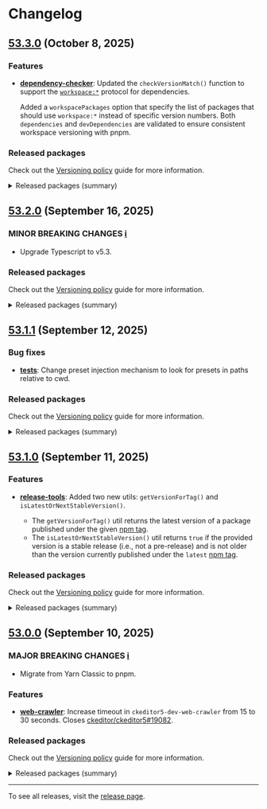Changelog
=========

## [53.3.0](https://github.com/ckeditor/ckeditor5-dev/compare/v53.2.0...v53.3.0) (October 8, 2025)

### Features

* **[dependency-checker](https://www.npmjs.com/package/@ckeditor/ckeditor5-dev-dependency-checker)**: Updated the `checkVersionMatch()` function to support the [`workspace:*`](https://pnpm.io/workspaces) protocol for dependencies.

  Added a `workspacePackages` option that specify the list of packages that should use `workspace:*` instead of specific version numbers. Both `dependencies` and `devDependencies` are validated to ensure consistent workspace versioning with pnpm.

### Released packages

Check out the [Versioning policy](https://ckeditor.com/docs/ckeditor5/latest/framework/guides/support/versioning-policy.html) guide for more information.

<details>
<summary>Released packages (summary)</summary>

Releases containing new features:

* [@ckeditor/ckeditor5-dev-dependency-checker](https://www.npmjs.com/package/@ckeditor/ckeditor5-dev-dependency-checker/v/53.3.0): v53.2.0 => v53.3.0

Other releases:

* [@ckeditor/ckeditor5-dev-build-tools](https://www.npmjs.com/package/@ckeditor/ckeditor5-dev-build-tools/v/53.3.0): v53.2.0 => v53.3.0
* [@ckeditor/ckeditor5-dev-bump-year](https://www.npmjs.com/package/@ckeditor/ckeditor5-dev-bump-year/v/53.3.0): v53.2.0 => v53.3.0
* [@ckeditor/ckeditor5-dev-changelog](https://www.npmjs.com/package/@ckeditor/ckeditor5-dev-changelog/v/53.3.0): v53.2.0 => v53.3.0
* [@ckeditor/ckeditor5-dev-ci](https://www.npmjs.com/package/@ckeditor/ckeditor5-dev-ci/v/53.3.0): v53.2.0 => v53.3.0
* [@ckeditor/ckeditor5-dev-docs](https://www.npmjs.com/package/@ckeditor/ckeditor5-dev-docs/v/53.3.0): v53.2.0 => v53.3.0
* [@ckeditor/ckeditor5-dev-release-tools](https://www.npmjs.com/package/@ckeditor/ckeditor5-dev-release-tools/v/53.3.0): v53.2.0 => v53.3.0
* [@ckeditor/ckeditor5-dev-stale-bot](https://www.npmjs.com/package/@ckeditor/ckeditor5-dev-stale-bot/v/53.3.0): v53.2.0 => v53.3.0
* [@ckeditor/ckeditor5-dev-tests](https://www.npmjs.com/package/@ckeditor/ckeditor5-dev-tests/v/53.3.0): v53.2.0 => v53.3.0
* [@ckeditor/ckeditor5-dev-translations](https://www.npmjs.com/package/@ckeditor/ckeditor5-dev-translations/v/53.3.0): v53.2.0 => v53.3.0
* [@ckeditor/ckeditor5-dev-utils](https://www.npmjs.com/package/@ckeditor/ckeditor5-dev-utils/v/53.3.0): v53.2.0 => v53.3.0
* [@ckeditor/ckeditor5-dev-web-crawler](https://www.npmjs.com/package/@ckeditor/ckeditor5-dev-web-crawler/v/53.3.0): v53.2.0 => v53.3.0
* [@ckeditor/typedoc-plugins](https://www.npmjs.com/package/@ckeditor/typedoc-plugins/v/53.3.0): v53.2.0 => v53.3.0
</details>


## [53.2.0](https://github.com/ckeditor/ckeditor5-dev/compare/v53.1.1...v53.2.0) (September 16, 2025)

### MINOR BREAKING CHANGES [ℹ️](https://ckeditor.com/docs/ckeditor5/latest/framework/guides/support/versioning-policy.html#major-and-minor-breaking-changes)

* Upgrade Typescript to v5.3.

### Released packages

Check out the [Versioning policy](https://ckeditor.com/docs/ckeditor5/latest/framework/guides/support/versioning-policy.html) guide for more information.

<details>
<summary>Released packages (summary)</summary>

Other releases:

* [@ckeditor/ckeditor5-dev-build-tools](https://www.npmjs.com/package/@ckeditor/ckeditor5-dev-build-tools/v/53.2.0): v53.1.1 => v53.2.0
* [@ckeditor/ckeditor5-dev-bump-year](https://www.npmjs.com/package/@ckeditor/ckeditor5-dev-bump-year/v/53.2.0): v53.1.1 => v53.2.0
* [@ckeditor/ckeditor5-dev-changelog](https://www.npmjs.com/package/@ckeditor/ckeditor5-dev-changelog/v/53.2.0): v53.1.1 => v53.2.0
* [@ckeditor/ckeditor5-dev-ci](https://www.npmjs.com/package/@ckeditor/ckeditor5-dev-ci/v/53.2.0): v53.1.1 => v53.2.0
* [@ckeditor/ckeditor5-dev-dependency-checker](https://www.npmjs.com/package/@ckeditor/ckeditor5-dev-dependency-checker/v/53.2.0): v53.1.1 => v53.2.0
* [@ckeditor/ckeditor5-dev-docs](https://www.npmjs.com/package/@ckeditor/ckeditor5-dev-docs/v/53.2.0): v53.1.1 => v53.2.0
* [@ckeditor/ckeditor5-dev-release-tools](https://www.npmjs.com/package/@ckeditor/ckeditor5-dev-release-tools/v/53.2.0): v53.1.1 => v53.2.0
* [@ckeditor/ckeditor5-dev-stale-bot](https://www.npmjs.com/package/@ckeditor/ckeditor5-dev-stale-bot/v/53.2.0): v53.1.1 => v53.2.0
* [@ckeditor/ckeditor5-dev-tests](https://www.npmjs.com/package/@ckeditor/ckeditor5-dev-tests/v/53.2.0): v53.1.1 => v53.2.0
* [@ckeditor/ckeditor5-dev-translations](https://www.npmjs.com/package/@ckeditor/ckeditor5-dev-translations/v/53.2.0): v53.1.1 => v53.2.0
* [@ckeditor/ckeditor5-dev-utils](https://www.npmjs.com/package/@ckeditor/ckeditor5-dev-utils/v/53.2.0): v53.1.1 => v53.2.0
* [@ckeditor/ckeditor5-dev-web-crawler](https://www.npmjs.com/package/@ckeditor/ckeditor5-dev-web-crawler/v/53.2.0): v53.1.1 => v53.2.0
* [@ckeditor/typedoc-plugins](https://www.npmjs.com/package/@ckeditor/typedoc-plugins/v/53.2.0): v53.1.1 => v53.2.0
</details>


## [53.1.1](https://github.com/ckeditor/ckeditor5-dev/compare/v53.1.0...v53.1.1) (September 12, 2025)

### Bug fixes

* **[tests](https://www.npmjs.com/package/@ckeditor/ckeditor5-dev-tests)**: Change preset injection mechanism to look for presets in paths relative to cwd.

### Released packages

Check out the [Versioning policy](https://ckeditor.com/docs/ckeditor5/latest/framework/guides/support/versioning-policy.html) guide for more information.

<details>
<summary>Released packages (summary)</summary>

Other releases:

* [@ckeditor/ckeditor5-dev-build-tools](https://www.npmjs.com/package/@ckeditor/ckeditor5-dev-build-tools/v/53.1.1): v53.1.0 => v53.1.1
* [@ckeditor/ckeditor5-dev-bump-year](https://www.npmjs.com/package/@ckeditor/ckeditor5-dev-bump-year/v/53.1.1): v53.1.0 => v53.1.1
* [@ckeditor/ckeditor5-dev-changelog](https://www.npmjs.com/package/@ckeditor/ckeditor5-dev-changelog/v/53.1.1): v53.1.0 => v53.1.1
* [@ckeditor/ckeditor5-dev-ci](https://www.npmjs.com/package/@ckeditor/ckeditor5-dev-ci/v/53.1.1): v53.1.0 => v53.1.1
* [@ckeditor/ckeditor5-dev-dependency-checker](https://www.npmjs.com/package/@ckeditor/ckeditor5-dev-dependency-checker/v/53.1.1): v53.1.0 => v53.1.1
* [@ckeditor/ckeditor5-dev-docs](https://www.npmjs.com/package/@ckeditor/ckeditor5-dev-docs/v/53.1.1): v53.1.0 => v53.1.1
* [@ckeditor/ckeditor5-dev-release-tools](https://www.npmjs.com/package/@ckeditor/ckeditor5-dev-release-tools/v/53.1.1): v53.1.0 => v53.1.1
* [@ckeditor/ckeditor5-dev-stale-bot](https://www.npmjs.com/package/@ckeditor/ckeditor5-dev-stale-bot/v/53.1.1): v53.1.0 => v53.1.1
* [@ckeditor/ckeditor5-dev-tests](https://www.npmjs.com/package/@ckeditor/ckeditor5-dev-tests/v/53.1.1): v53.1.0 => v53.1.1
* [@ckeditor/ckeditor5-dev-translations](https://www.npmjs.com/package/@ckeditor/ckeditor5-dev-translations/v/53.1.1): v53.1.0 => v53.1.1
* [@ckeditor/ckeditor5-dev-utils](https://www.npmjs.com/package/@ckeditor/ckeditor5-dev-utils/v/53.1.1): v53.1.0 => v53.1.1
* [@ckeditor/ckeditor5-dev-web-crawler](https://www.npmjs.com/package/@ckeditor/ckeditor5-dev-web-crawler/v/53.1.1): v53.1.0 => v53.1.1
* [@ckeditor/typedoc-plugins](https://www.npmjs.com/package/@ckeditor/typedoc-plugins/v/53.1.1): v53.1.0 => v53.1.1
</details>


## [53.1.0](https://github.com/ckeditor/ckeditor5-dev/compare/v53.0.0...v53.1.0) (September 11, 2025)

### Features

* **[release-tools](https://www.npmjs.com/package/@ckeditor/ckeditor5-dev-release-tools)**: Added two new utils: `getVersionForTag()` and `isLatestOrNextStableVersion()`.

  * The `getVersionForTag()` util returns the latest version of a package published under the given [npm tag](https://docs.npmjs.com/cli/v8/commands/npm-dist-tag).
  * The `isLatestOrNextStableVersion()` util returns `true` if the provided version is a stable release (i.e., not a pre-release) and is not older than the version currently published under the `latest` [npm tag](https://docs.npmjs.com/cli/v8/commands/npm-dist-tag).

### Released packages

Check out the [Versioning policy](https://ckeditor.com/docs/ckeditor5/latest/framework/guides/support/versioning-policy.html) guide for more information.

<details>
<summary>Released packages (summary)</summary>

Releases containing new features:

* [@ckeditor/ckeditor5-dev-release-tools](https://www.npmjs.com/package/@ckeditor/ckeditor5-dev-release-tools/v/53.1.0): v53.0.0 => v53.1.0

Other releases:

* [@ckeditor/ckeditor5-dev-build-tools](https://www.npmjs.com/package/@ckeditor/ckeditor5-dev-build-tools/v/53.1.0): v53.0.0 => v53.1.0
* [@ckeditor/ckeditor5-dev-bump-year](https://www.npmjs.com/package/@ckeditor/ckeditor5-dev-bump-year/v/53.1.0): v53.0.0 => v53.1.0
* [@ckeditor/ckeditor5-dev-changelog](https://www.npmjs.com/package/@ckeditor/ckeditor5-dev-changelog/v/53.1.0): v53.0.0 => v53.1.0
* [@ckeditor/ckeditor5-dev-ci](https://www.npmjs.com/package/@ckeditor/ckeditor5-dev-ci/v/53.1.0): v53.0.0 => v53.1.0
* [@ckeditor/ckeditor5-dev-dependency-checker](https://www.npmjs.com/package/@ckeditor/ckeditor5-dev-dependency-checker/v/53.1.0): v53.0.0 => v53.1.0
* [@ckeditor/ckeditor5-dev-docs](https://www.npmjs.com/package/@ckeditor/ckeditor5-dev-docs/v/53.1.0): v53.0.0 => v53.1.0
* [@ckeditor/ckeditor5-dev-stale-bot](https://www.npmjs.com/package/@ckeditor/ckeditor5-dev-stale-bot/v/53.1.0): v53.0.0 => v53.1.0
* [@ckeditor/ckeditor5-dev-tests](https://www.npmjs.com/package/@ckeditor/ckeditor5-dev-tests/v/53.1.0): v53.0.0 => v53.1.0
* [@ckeditor/ckeditor5-dev-translations](https://www.npmjs.com/package/@ckeditor/ckeditor5-dev-translations/v/53.1.0): v53.0.0 => v53.1.0
* [@ckeditor/ckeditor5-dev-utils](https://www.npmjs.com/package/@ckeditor/ckeditor5-dev-utils/v/53.1.0): v53.0.0 => v53.1.0
* [@ckeditor/ckeditor5-dev-web-crawler](https://www.npmjs.com/package/@ckeditor/ckeditor5-dev-web-crawler/v/53.1.0): v53.0.0 => v53.1.0
* [@ckeditor/typedoc-plugins](https://www.npmjs.com/package/@ckeditor/typedoc-plugins/v/53.1.0): v53.0.0 => v53.1.0
</details>


## [53.0.0](https://github.com/ckeditor/ckeditor5-dev/compare/v52.0.0...v53.0.0) (September 10, 2025)

### MAJOR BREAKING CHANGES [ℹ️](https://ckeditor.com/docs/ckeditor5/latest/framework/guides/support/versioning-policy.html#major-and-minor-breaking-changes)

* Migrate from Yarn Classic to pnpm.

### Features

* **[web-crawler](https://www.npmjs.com/package/@ckeditor/ckeditor5-dev-web-crawler)**: Increase timeout in `ckeditor5-dev-web-crawler` from 15 to 30 seconds. Closes [ckeditor/ckeditor5#19082](https://github.com/ckeditor/ckeditor5/issues/19082).

### Released packages

Check out the [Versioning policy](https://ckeditor.com/docs/ckeditor5/latest/framework/guides/support/versioning-policy.html) guide for more information.

<details>
<summary>Released packages (summary)</summary>

Releases containing new features:

* [@ckeditor/ckeditor5-dev-web-crawler](https://www.npmjs.com/package/@ckeditor/ckeditor5-dev-web-crawler/v/53.0.0): v52.0.0 => v53.0.0

Other releases:

* [@ckeditor/ckeditor5-dev-build-tools](https://www.npmjs.com/package/@ckeditor/ckeditor5-dev-build-tools/v/53.0.0): v52.0.0 => v53.0.0
* [@ckeditor/ckeditor5-dev-bump-year](https://www.npmjs.com/package/@ckeditor/ckeditor5-dev-bump-year/v/53.0.0): v52.0.0 => v53.0.0
* [@ckeditor/ckeditor5-dev-changelog](https://www.npmjs.com/package/@ckeditor/ckeditor5-dev-changelog/v/53.0.0): v52.0.0 => v53.0.0
* [@ckeditor/ckeditor5-dev-ci](https://www.npmjs.com/package/@ckeditor/ckeditor5-dev-ci/v/53.0.0): v52.0.0 => v53.0.0
* [@ckeditor/ckeditor5-dev-dependency-checker](https://www.npmjs.com/package/@ckeditor/ckeditor5-dev-dependency-checker/v/53.0.0): v52.0.0 => v53.0.0
* [@ckeditor/ckeditor5-dev-docs](https://www.npmjs.com/package/@ckeditor/ckeditor5-dev-docs/v/53.0.0): v52.0.0 => v53.0.0
* [@ckeditor/ckeditor5-dev-release-tools](https://www.npmjs.com/package/@ckeditor/ckeditor5-dev-release-tools/v/53.0.0): v52.0.0 => v53.0.0
* [@ckeditor/ckeditor5-dev-stale-bot](https://www.npmjs.com/package/@ckeditor/ckeditor5-dev-stale-bot/v/53.0.0): v52.0.0 => v53.0.0
* [@ckeditor/ckeditor5-dev-tests](https://www.npmjs.com/package/@ckeditor/ckeditor5-dev-tests/v/53.0.0): v52.0.0 => v53.0.0
* [@ckeditor/ckeditor5-dev-translations](https://www.npmjs.com/package/@ckeditor/ckeditor5-dev-translations/v/53.0.0): v52.0.0 => v53.0.0
* [@ckeditor/ckeditor5-dev-utils](https://www.npmjs.com/package/@ckeditor/ckeditor5-dev-utils/v/53.0.0): v52.0.0 => v53.0.0
* [@ckeditor/typedoc-plugins](https://www.npmjs.com/package/@ckeditor/typedoc-plugins/v/53.0.0): v52.0.0 => v53.0.0
</details>

---

To see all releases, visit the [release page](https://github.com/ckeditor/ckeditor5-dev/releases).
